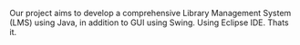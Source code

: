 Our project aims to develop a comprehensive Library Management System (LMS) using Java, in addition to GUI using Swing.
Using Eclipse IDE.
Thats it.
